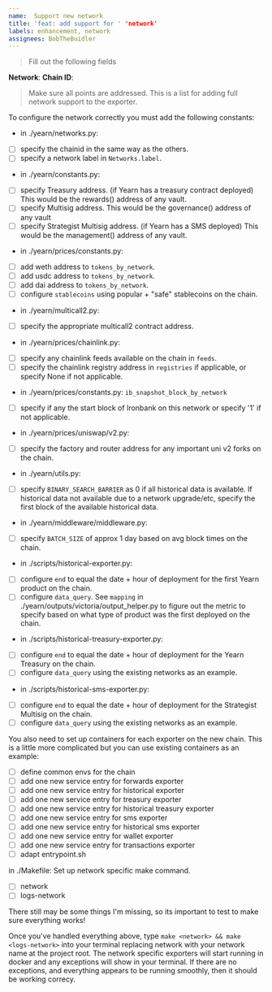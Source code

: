 ```yaml
---
name:  Support new network
title: 'feat: add support for ' 'network'
labels: enhancement, network
assignees: BobTheBuidler
---
```


>Fill out the following fields

**Network**:
**Chain ID**:

>Make sure all points are addressed. This is a list for adding full network support to the exporter.

To configure the network correctly you must add the following constants:

- in ./yearn/networks.py:
- [ ] specify the chainid in the same way as the others.
- [ ] specify a network label in `Networks.label`.

- in ./yearn/constants.py:
- [ ] specify Treasury address. (if Yearn has a treasury contract deployed) This would be the rewards() address of any vault.
- [ ] specify Multisig address. This would be the governance() address of any vault
- [ ] specify Strategist Multisig address. (if Yearn has a SMS deployed) This would be the management() address of any vault.

- in ./yearn/prices/constants.py:
- [ ] add weth address to `tokens_by_network`.
- [ ] add usdc address to `tokens_by_network`.
- [ ] add dai address to `tokens_by_network`.
- [ ] configure `stablecoins` using popular + "safe" stablecoins on the chain.

- in ./yearn/multicall2.py:
- [ ] specify the appropriate multicall2 contract address.

- in ./yearn/prices/chainlink.py:
- [ ] specify any chainlink feeds available on the chain in `feeds`.
- [ ] specify the chainlink registry address in `registries` if applicable, or specify None if not applicable.

- in ./yearn/prices/constants.py: `ib_snapshot_block_by_network`
- [ ] specify if any the start block of Ironbank on this network or specify '1' if not applicable.

- in ./yearn/prices/uniswap/v2.py:
- [ ] specify the factory and router address for any important uni v2 forks on the chain.

- in ./yearn/utils.py:
- [ ] specify `BINARY_SEARCH_BARRIER` as 0 if all historical data is available. If historical data not available due to a network upgrade/etc, specify the first block of the available historical data.

- in ./yearn/middleware/middleware.py:
- [ ] specify `BATCH_SIZE` of approx 1 day based on avg block times on the chain.

- in ./scripts/historical-exporter.py:
- [ ] configure `end` to equal the date + hour of deployment for the first Yearn product on the chain.
- [ ] configure `data_query`. See `mapping` in ./yearn/outputs/victoria/output_helper.py to figure out the metric to specify based on what type of product was the first deployed on the chain.

- in ./scripts/historical-treasury-exporter.py:
- [ ] configure `end` to equal the date + hour of deployment for the Yearn Treasury on the chain.
- [ ] configure `data_query` using the existing networks as an example.

- in ./scripts/historical-sms-exporter.py:
- [ ] configure `end` to equal the date + hour of deployment for the Strategist Multisig on the chain.
- [ ] configure `data_query` using the existing networks as an example.

You also need to set up containers for each exporter on the new chain. This is a little more complicated but you can use existing containers as an example:
- [ ] define common envs for the chain
- [ ] add one new service entry for forwards exporter
- [ ] add one new service entry for historical exporter
- [ ] add one new service entry for treasury exporter
- [ ] add one new service entry for historical treasury exporter
- [ ] add one new service entry for sms exporter
- [ ] add one new service entry for historical sms exporter
- [ ] add one new service entry for wallet exporter
- [ ] add one new service entry for transactions exporter
- [ ] adapt entrypoint.sh

in ./Makefile: Set up network specific make command.
- [ ] network
- [ ] logs-network

There still may be some things I'm missing, so its important to test to make sure everything works!

Once you've handled everything above, type `make <network> && make <logs-network>` into your terminal replacing network with your network name at the project root. The network specific exporters will start running in docker and any exceptions will show in your terminal. If there are no exceptions, and everything appears to be running smoothly, then it should be working correcy. 